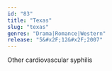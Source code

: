 ```yaml
---
id: "83"
title: "Texas"
slug: "texas"
genres: "Drama|Romance|Western"
release: "5&#x2F;12&#x2F;2007"
---
```


Other cardiovascular syphilis

